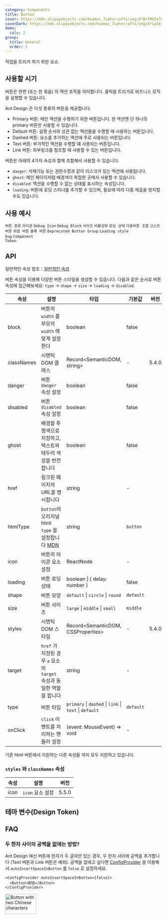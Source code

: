 ```yaml
---
category: Components
title: Button
cover: https://mdn.alipayobjects.com/huamei_7uahnr/afts/img/A*BrFMQ5s7AAQAAAAAAAAAAAAADrJ8AQ/original
coverDark: https://mdn.alipayobjects.com/huamei_7uahnr/afts/img/A*Lp1kTYmSsgoAAAAAAAAAAAAADrJ8AQ/original
demo:
  cols: 2
group:
  title: General
  order: 1
---
```


작업을 트리거 하기 위한 요소.

## 사용할 시기

버튼은 한번 (또는 한 묶음) 의 액션 조작을 의미합니다. 클릭을 트리거로 비즈니스 로직을 실행할 수 있습니다.

Ant Design 은 다섯 종류의 버튼을 제공합니다.

- Primary 버튼: 메인 액션을 수행하기 위한 버튼입니다. 한 섹션엔 단 하나의 primary 버튼만 사용할 수 있습니다.
- Default 버튼: 실행 순서와 상관 없는 액션들을 수행할 때 사용하는 버튼입니다.
- Dashed 버튼: 요소를 추가하는 액션에 주로 사용되는 버튼입니다.
- Text 버튼: 부가적인 액션을 수행할 떄 사용되는 버튼입니다.
- Link 버튼: 외부링크를 참조할 때 사용할 수 있는 버튼입니다.

버튼은 아래의 4가지 속성과 함께 조합해서 사용할 수 있습니다.

- `danger`: 삭제기능 또는 권한수정과 같이 리스크가 있는 액션에 사용됩니다.
- `ghost`: 메인 페이지처럼 배경색이 복잡한 곳에서 사용할 수 있습니다.
- `disabled`: 액션을 수행할 수 없는 상태를 표시하는 속성입니다.
- `loading`: 버튼에 로딩 스피너를 추가할 수 있으며, 필요에 따라 다중 제출을 방지할 수도 있습니다.

## 사용 예시

<!-- prettier-ignore -->
<code src="./demo/basic.tsx">버튼 종류</code>
<code src="./demo/icon.tsx">아이콘</code>
<code src="./demo/debug-icon.tsx" debug>Debug Icon</code>
<code src="./demo/debug-block.tsx" debug>Debug Block</code>
<code src="./demo/size.tsx">사이즈</code>
<code src="./demo/disabled.tsx">비활성화</code>
<code src="./demo/loading.tsx">로딩 상태</code>
<code src="./demo/multiple.tsx">다중버튼 조합</code>
<code src="./demo/ghost.tsx">고스트 버튼</code>
<code src="./demo/danger.tsx">위험 버튼</code>
<code src="./demo/block.tsx">블록 버튼</code>
<code src="./demo/legacy-group.tsx" debug>Deprecated Button Group</code>
<code src="./demo/chinese-chars-loading.tsx" debug>Loading style bug</code>
<code src="./demo/component-token.tsx" debug>Component Token</code>

## API

일반적인 속성 참조：[일반적인 속성](/docs/react/common-props)

버튼 속성을 이용해 다양한 버튼 스타일을 생성할 수 있습니다. 다음과 같은 순서로 버튼 속성에 접근해보세요: `type` -> `shape` -> `size` -> `loading` -> `disabled`.

| 속성 | 설명 | 타입 | 기본값 | 버전 |
| --- | --- | --- | --- | --- |
| block | 버튼의 `width` 를 부모의 `width` 에 맞게 설정한다 | boolean | false |  |
| classNames | 시멘틱 DOM 클래스 | Record<SemanticDOM, string> | - | 5.4.0 |
| danger | 버튼 `danger` 속성 설정 | boolean | false |  |
| disabled | 버튼 `disabled` 속성 설정 | boolean | false |  |
| ghost | 배경을 투명색으로 지정하고, 텍스트와 테두리 색상을 반전합니다 | boolean | false |  |
| href | 링크된 페이지의 URL을 명시합니다 | string | - |  |
| htmlType | `button`의 오리지널 html `type` 을 설정합니다 [MDN](https://developer.mozilla.org/en-US/docs/Web/HTML/Element/button#attr-type) | string | `button` |  |
| icon | 버튼의 아이콘 요소 설정 | ReactNode | - |  |
| loading | 버튼 로딩 상태 | boolean \| { delay: number } | false |  |
| shape | 버튼 모양 | `default` \| `circle` \| `round` | `default` |  |
| size | 버튼 사이즈 | `large` \| `middle` \| `small` | `middle` |  |
| styles | 시멘틱 DOM 스타일 | Record<SemanticDOM, CSSProperties> | - | 5.4.0 |
| target | `href` 가 지정된 경우 `a` 요소의 `target` 속성과 동일한 역할을 합니다 | string | - |  |
| type | 버튼 타입 | `primary` \| `dashed` \| `link` \| `text` \| `default` | `default` |  |
| onClick | `click` 이벤트를 처리하는 핸들러 설정 | (event: MouseEvent) => void | - |  |

기존 html 버튼에서 지원하는 다른 속성들 까지 모두 지원하고 있습니다.

### `styles` 와 `classNames` 속성

| 속성 | 설명             | 버전  |
| ---- | ---------------- | ----- |
| icon | `icon` 요소 설정 | 5.5.0 |

## 테마 변수(Design Token)

<ComponentTokenTable component="Button"></ComponentTokenTable>

## FAQ

### 두 한자 사이의 공백을 없애는 방법?

Ant Design 에선 버튼에 한자가 두 글자만 있는 경우, 두 한자 사이에 공백을 추가합니다 (Text 버튼과 Link 버튼은 예외). 공백을 없에고 싶다면 [ConfigProvider](/components/config-provider/#api) 을 이용해서 `autoInsertSpaceInButton` 를 `false` 로 설정하세요.

```tsx
<ConfigProvider autoInsertSpaceInButton={false}>
  <Button>按钮</Button>
</ConfigProvider>
```

<img src="https://gw.alipayobjects.com/zos/antfincdn/MY%26THAPZrW/38f06cb9-293a-4b42-b183-9f443e79ffea.png" width="100px" height="64px" style="box-shadow: none; margin: 0;" alt="Button with two Chinese characters" />

<style>
.site-button-ghost-wrapper {
  padding: 16px;
  background: rgb(190, 200, 200);
}
</style>
